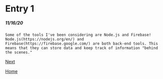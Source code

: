 # Entry 1
##### 11/16/20

    Some of the tools I've been considering are Node.js and Firebase! Node.js(https://nodejs.org/en/) and Firebase(https://firebase.google.com/) are both back-end tools. This means that they can store data and keep track of information "behind the scenes."

[Next](entry02.md)

[Home](../README.md)